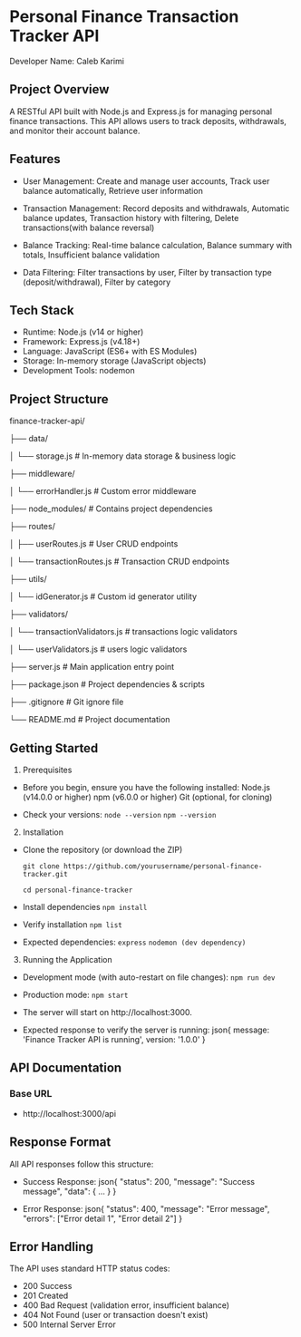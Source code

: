 # Personal Finance Transaction Tracker API
Developer Name: Caleb Karimi

## Project Overview
A RESTful API built with Node.js and Express.js for managing personal finance transactions. This API allows users to track deposits, withdrawals, and monitor their account balance.

## Features

- User Management: Create and manage user accounts, Track user balance automatically, Retrieve user information

- Transaction Management: Record deposits and withdrawals, Automatic balance updates, Transaction history with filtering, Delete transactions(with balance reversal) 

- Balance Tracking: Real-time balance calculation, Balance summary with totals, Insufficient balance validation

- Data Filtering: Filter transactions by user, Filter by transaction type (deposit/withdrawal), Filter by category

## Tech Stack
- Runtime: Node.js (v14 or higher)
- Framework: Express.js (v4.18+)
- Language: JavaScript (ES6+ with ES Modules)
- Storage: In-memory storage (JavaScript objects)
- Development Tools: nodemon

## Project Structure
finance-tracker-api/

├── data/

│   └── storage.js          # In-memory data storage & business logic

├── middleware/

│   └── errorHandler.js     # Custom error middleware

├── node_modules/           # Contains project dependencies

├── routes/

│   ├── userRoutes.js       # User CRUD endpoints

│   └── transactionRoutes.js # Transaction CRUD endpoints

├── utils/

│   └── idGenerator.js           # Custom id generator utility

├── validators/

│   └── transactionValidators.js      # transactions logic validators

│   └── userValidators.js      # users logic validators

├── server.js               # Main application entry point

├── package.json            # Project dependencies & scripts

├── .gitignore             # Git ignore file

└── README.md              # Project documentation

## Getting Started
1. Prerequisites
- Before you begin, ensure you have the following installed:
    Node.js (v14.0.0 or higher)
    npm (v6.0.0 or higher)
    Git (optional, for cloning)

- Check your versions:
    `node --version`
    `npm --version`

2. Installation

- Clone the repository (or download the ZIP)

    `git clone https://github.com/yourusername/personal-finance-tracker.git`
    
    `cd personal-finance-tracker`

- Install dependencies
    `npm install`

- Verify installation
    `npm list`

- Expected dependencies:
    `express`
    `nodemon (dev dependency)`

3. Running the Application
- Development mode (with auto-restart on file changes):
    `npm run dev`
- Production mode:
    `npm start`


- The server will start on http://localhost:3000. 
- Expected response to verify the server is running:
    json{
        message: 'Finance Tracker API is running',
        version: '1.0.0'
    }

## API Documentation

### Base URL
- http://localhost:3000/api

## Response Format
All API responses follow this structure:
- Success Response:
    json{
        "status": 200,
        "message": "Success message",
        "data": { ... }
    }

- Error Response:
    json{
        "status": 400,
        "message": "Error message",
        "errors": ["Error detail 1", "Error detail 2"]
    }
## Error Handling
The API uses standard HTTP status codes:
- 200 Success
- 201 Created
- 400 Bad Request (validation error, insufficient balance)
- 404 Not Found (user or transaction doesn't exist)
- 500 Internal Server Error